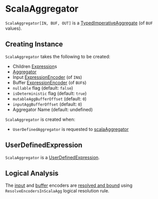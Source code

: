 # ScalaAggregator

`ScalaAggregator[IN, BUF, OUT]` is a [TypedImperativeAggregate](TypedImperativeAggregate.md) (of `BUF` values).

## Creating Instance

`ScalaAggregator` takes the following to be created:

* <span id="children"> Children [Expression](Expression.md)s
* <span id="agg"> [Aggregator](Aggregator.md)
* <span id="inputEncoder"> Input [ExpressionEncoder](../ExpressionEncoder.md) (of `IN`s)
* <span id="bufferEncoder"> Buffer [ExpressionEncoder](../ExpressionEncoder.md) (of `BUF`s)
* <span id="nullable"> `nullable` flag (default: `false`)
* <span id="isDeterministic"> `isDeterministic` flag (default: `true`)
* <span id="mutableAggBufferOffset"> `mutableAggBufferOffset` (default: `0`)
* <span id="inputAggBufferOffset"> `inputAggBufferOffset` (default: `0`)
* <span id="aggregatorName"> Aggregator Name (default: undefined)

`ScalaAggregator` is created when:

* `UserDefinedAggregator` is requested to [scalaAggregator](UserDefinedAggregator.md#scalaAggregator)

## UserDefinedExpression

`ScalaAggregator` is a [UserDefinedExpression](UserDefinedExpression.md).

## Logical Analysis

The [input](#inputEncoder) and [buffer](#bufferEncoder) encoders are [resolved and bound](../ExpressionEncoder.md#resolveAndBind) using `ResolveEncodersInScalaAgg` logical resolution rule.
